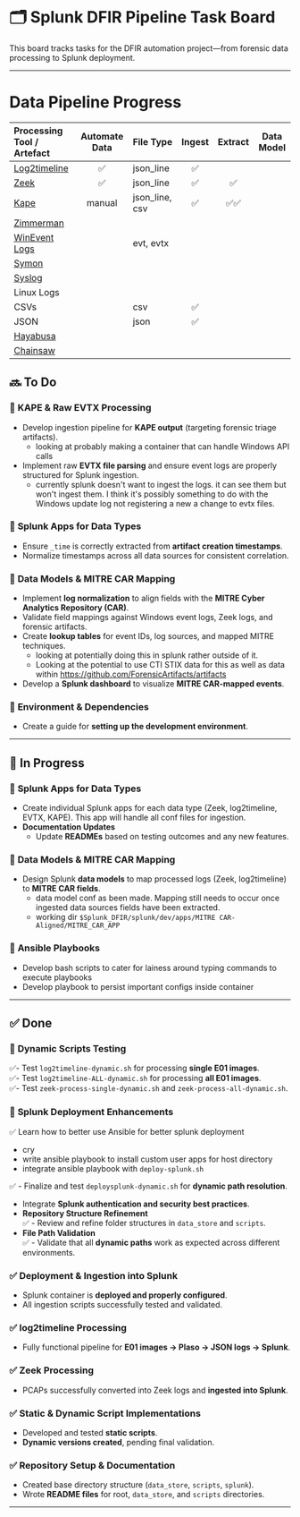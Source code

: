# 🗂️ Splunk DFIR Pipeline Task Board

This board tracks tasks for the DFIR automation project—from forensic data processing to Splunk deployment.

---

# Data Pipeline Progress

| Processing Tool / Artefact                                    | Automate Data | File Type      | Ingest | Extract | Data Model |
|:--------------------------------------------------------------|:-------------:|:---------------|:------:|:-------:|:----------:|
| [Log2timeline](https://github.com/log2timeline/plaso)         | ✅            | json_line      | ✅     |         |            |
| [Zeek](https://zeek.org/)                                     | ✅            | json_line      | ✅     | ✅      |            |
| [Kape](https://github.com/EricZimmerman/KapeFiles)            | manual        | json_line, csv | ✅     |   ✅✅  |            |
| [Zimmerman](https://github.com/EricZimmerman)                 |               |                |        |         |            |
| [WinEvent Logs](https://www.sans.org/white-papers/32949/)     |               | evt, evtx      |        |         |            |
| [Symon](https://github.com/mandiant/Symon)                    |               |                |        |         |            |
| [Syslog](https://syslog-ng.github.io)                                                             |               |                |        |         |            |
| Linux Logs                                                    |               |                |        |         |            |
| CSVs                                                          |               | csv            | ✅     |         |            |
| JSON                                                          |               | json           | ✅     |         |            |
| [Hayabusa](https://github.com/Yamato-Security/hayabusa)       |               |                |        |         |            |
| [Chainsaw](https://github.com/countercept/chainsaw)           |               |                |        |         |            |

## 🔜 To Do
### 🔹 **KAPE & Raw EVTX Processing**  
- Develop ingestion pipeline for **KAPE output** (targeting forensic triage artifacts).
  - looking at probably making a container that can handle Windows API calls
- Implement raw **EVTX file parsing** and ensure event logs are properly structured for Splunk ingestion.
  - currently splunk doesn't want to ingest the logs. it can see them but won't ingest them. I think it's possibly something to do with the Windows update log not registering a new a change to evtx files.

### 🔹 **Splunk Apps for Data Types**  
- Ensure `_time` is correctly extracted from **artifact creation timestamps**.  
- Normalize timestamps across all data sources for consistent correlation.  

### 🔹 **Data Models & MITRE CAR Mapping**  
- Implement **log normalization** to align fields with the **MITRE Cyber Analytics Repository (CAR)**.  
- Validate field mappings against Windows event logs, Zeek logs, and forensic artifacts.  
- Create **lookup tables** for event IDs, log sources, and mapped MITRE techniques.
  - looking at potentially doing this in splunk rather outside of it.
  - Looking at the potential to use CTI STIX data for this as well as data within https://github.com/ForensicArtifacts/artifacts
- Develop a **Splunk dashboard** to visualize **MITRE CAR-mapped events**.  



### 🔹 **Environment & Dependencies**  
- Create a guide for **setting up the development environment**.  

---

## 🔄 In Progress
### 🔹 **Splunk Apps for Data Types**  
- Create individual Splunk apps for each data type (Zeek, log2timeline, EVTX, KAPE). This app will handle all conf files for ingestion.
- **Documentation Updates**  
  - Update **READMEs** based on testing outcomes and any new features. 
### 🔹 **Data Models & MITRE CAR Mapping**  
- Design Splunk **data models** to map processed logs (Zeek, log2timeline) to **MITRE CAR fields**.
  - data model conf as been made. Mapping still needs to occur once ingested data sources fields have been extracted.
  - working dir `$Splunk_DFIR/splunk/dev/apps/MITRE CAR-Aligned/MITRE_CAR_APP`
### 🔹 **Ansible Playbooks**  
- Develop bash scripts to cater for lainess around typing commands to execute playbooks
- Develop playbook to persist important configs inside container
---

## ✅ Done
### 🔹 **Dynamic Scripts Testing**  
✅- Test `log2timeline-dynamic.sh` for processing **single E01 images**.  
✅- Test `log2timeline-ALL-dynamic.sh` for processing **all E01 images**.  
✅- Test `zeek-process-single-dynamic.sh` and `zeek-process-all-dynamic.sh`.  

### 🔹 **Splunk Deployment Enhancements**  
✅ Learn how to better use Ansible for better splunk deployment
  - cry
  - write ansible playbook to install custom user apps for host directory
  - integrate ansible playbook with `deploy-splunk.sh`

✅ - Finalize and test `deploysplunk-dynamic.sh` for **dynamic path resolution**.  
- Integrate **Splunk authentication and security best practices**.  
- **Repository Structure Refinement**  
✅  - Review and refine folder structures in `data_store` and `scripts`.  
- **File Path Validation**  
✅  - Validate that all **dynamic paths** work as expected across different environments.  
### ✅ **Deployment & Ingestion into Splunk**  
- Splunk container is **deployed and properly configured**.  
- All ingestion scripts successfully tested and validated.  

### ✅ **log2timeline Processing**  
- Fully functional pipeline for **E01 images → Plaso → JSON logs → Splunk**.  

### ✅ **Zeek Processing**  
- PCAPs successfully converted into Zeek logs and **ingested into Splunk**.  

### ✅ **Static & Dynamic Script Implementations**  
- Developed and tested **static scripts**.  
- **Dynamic versions created**, pending final validation.  

### ✅ **Repository Setup & Documentation**  
- Created base directory structure (`data_store`, `scripts`, `splunk`).  
- Wrote **README files** for root, `data_store`, and `scripts` directories.  

---

